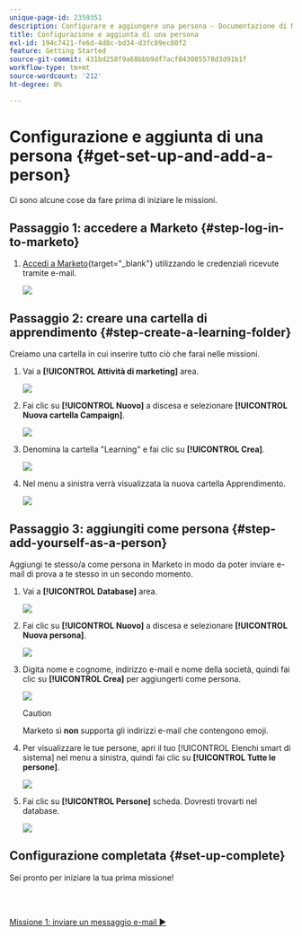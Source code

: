 ```yaml
---
unique-page-id: 2359351
description: Configurare e aggiungere una persona - Documentazione di Marketo - Documentazione del prodotto
title: Configurazione e aggiunta di una persona
exl-id: 194c7421-fe6d-4d8c-bd34-d3fc89ec80f2
feature: Getting Started
source-git-commit: 431bd258f9a68bbb9df7acf043085578d3d91b1f
workflow-type: tm+mt
source-wordcount: '212'
ht-degree: 0%

---
```


# Configurazione e aggiunta di una persona {#get-set-up-and-add-a-person}

Ci sono alcune cose da fare prima di iniziare le missioni.

## Passaggio 1: accedere a Marketo {#step-log-in-to-marketo}

1. [Accedi a Marketo](https://app.marketo.com){target="_blank"} utilizzando le credenziali ricevute tramite e-mail.

   ![](assets/get-set-up-and-add-a-person-1.png)

## Passaggio 2: creare una cartella di apprendimento {#step-create-a-learning-folder}

Creiamo una cartella in cui inserire tutto ciò che farai nelle missioni.

1. Vai a **[!UICONTROL Attività di marketing]** area.

   ![](assets/get-set-up-and-add-a-person-2.png)

1. Fai clic su **[!UICONTROL Nuovo]** a discesa e selezionare **[!UICONTROL Nuova cartella Campaign]**.

   ![](assets/get-set-up-and-add-a-person-3.png)

1. Denomina la cartella &quot;Learning&quot; e fai clic su **[!UICONTROL Crea]**.

   ![](assets/get-set-up-and-add-a-person-4.png)

1. Nel menu a sinistra verrà visualizzata la nuova cartella Apprendimento.

   ![](assets/get-set-up-and-add-a-person-5.png)

## Passaggio 3: aggiungiti come persona {#step-add-yourself-as-a-person}

Aggiungi te stesso/a come persona in Marketo in modo da poter inviare e-mail di prova a te stesso in un secondo momento.

1. Vai a **[!UICONTROL Database]** area.

   ![](assets/get-set-up-and-add-a-person-6.png)

1. Fai clic su **[!UICONTROL Nuovo]** a discesa e selezionare **[!UICONTROL Nuova persona]**.

   ![](assets/get-set-up-and-add-a-person-7.png)

1. Digita nome e cognome, indirizzo e-mail e nome della società, quindi fai clic su **[!UICONTROL Crea]** per aggiungerti come persona.

   ![](assets/get-set-up-and-add-a-person-8.png)

   >[!CAUTION]
   >
   >Marketo sì **non** supporta gli indirizzi e-mail che contengono emoji.

1. Per visualizzare le tue persone, apri il tuo [!UICONTROL Elenchi smart di sistema] nel menu a sinistra, quindi fai clic su **[!UICONTROL Tutte le persone]**.

   ![](assets/get-set-up-and-add-a-person-9.png)

1. Fai clic su **[!UICONTROL Persone]** scheda. Dovresti trovarti nel database.

   ![](assets/get-set-up-and-add-a-person-10.png)

## Configurazione completata {#set-up-complete}

Sei pronto per iniziare la tua prima missione!

<br> 

[Missione 1: inviare un messaggio e-mail ►](/help/marketo/getting-started/quick-wins/send-an-email.md)
